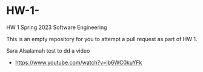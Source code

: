 # HW-1-

HW 1 Spring 2023 Software Engineering 

This is an empty repository for you to attempt a pull request as part of HW 1.

Sara Alsalamah test to dd a video
+ https://www.youtube.com/watch?v=lb6WC0kuYFk 
